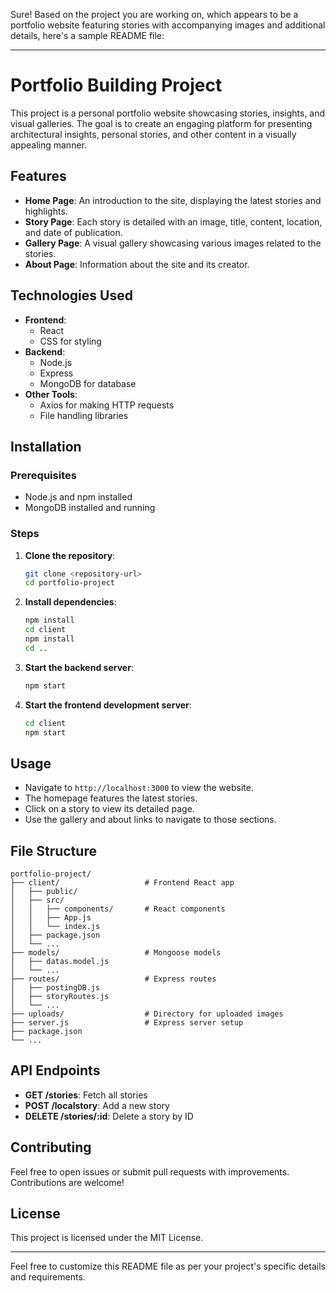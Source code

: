 Sure! Based on the project you are working on, which appears to be a portfolio website featuring stories with accompanying images and additional details, here's a sample README file:

---

# Portfolio Building Project

This project is a personal portfolio website showcasing stories, insights, and visual galleries. The goal is to create an engaging platform for presenting architectural insights, personal stories, and other content in a visually appealing manner.


## Features

- **Home Page**: An introduction to the site, displaying the latest stories and highlights.
- **Story Page**: Each story is detailed with an image, title, content, location, and date of publication.
- **Gallery Page**: A visual gallery showcasing various images related to the stories.
- **About Page**: Information about the site and its creator.

## Technologies Used

- **Frontend**: 
  - React
  - CSS for styling
- **Backend**:
  - Node.js
  - Express
  - MongoDB for database
- **Other Tools**:
  - Axios for making HTTP requests
  - File handling libraries

## Installation

### Prerequisites

- Node.js and npm installed
- MongoDB installed and running

### Steps

1. **Clone the repository**:
    ```bash
    git clone <repository-url>
    cd portfolio-project
    ```

2. **Install dependencies**:
    ```bash
    npm install
    cd client
    npm install
    cd ..
    ```

3. **Start the backend server**:
    ```bash
    npm start
    ```

4. **Start the frontend development server**:
    ```bash
    cd client
    npm start
    ```

## Usage

- Navigate to `http://localhost:3000` to view the website.
- The homepage features the latest stories.
- Click on a story to view its detailed page.
- Use the gallery and about links to navigate to those sections.

## File Structure

```
portfolio-project/
├── client/                   # Frontend React app
│   ├── public/
│   ├── src/
│   │   ├── components/       # React components
│   │   ├── App.js
│   │   └── index.js
│   ├── package.json
│   └── ...
├── models/                   # Mongoose models
│   ├── datas.model.js
│   └── ...
├── routes/                   # Express routes
│   ├── postingDB.js
│   ├── storyRoutes.js
│   └── ...
├── uploads/                  # Directory for uploaded images
├── server.js                 # Express server setup
├── package.json
└── ...
```

## API Endpoints

- **GET /stories**: Fetch all stories
- **POST /localstory**: Add a new story
- **DELETE /stories/:id**: Delete a story by ID





## Contributing

Feel free to open issues or submit pull requests with improvements. Contributions are welcome!

## License

This project is licensed under the MIT License.

---

Feel free to customize this README file as per your project's specific details and requirements.
